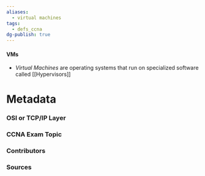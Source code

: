 ```yaml
---
aliases:
  - virtual machines
tags:
  - defs_ccna
dg-publish: true
---
```

#### VMs
- *Virtual Machines* are operating systems that run on specialized software called [[Hypervisors]]





# Metadata
### OSI or TCP/IP Layer

### CCNA Exam Topic

### Contributors

### Sources
